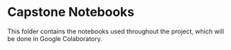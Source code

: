 # **Capstone Notebooks**

This folder contains the notebooks used throughout the project, which will be done in Google Colaboratory.
